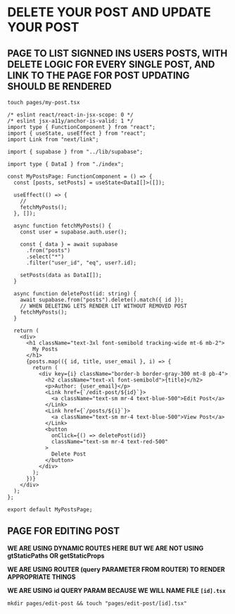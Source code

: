 # DELETE YOUR POST AND UPDATE YOUR POST

## PAGE TO LIST SIGNNED INS USERS POSTS, WITH DELETE LOGIC FOR EVERY SINGLE POST, AND LINK TO THE PAGE FOR POST UPDATING SHOULD BE RENDERED

```
touch pages/my-post.tsx
```

```tsx
/* eslint react/react-in-jsx-scope: 0 */
/* eslint jsx-a11y/anchor-is-valid: 1 */
import type { FunctionComponent } from "react";
import { useState, useEffect } from "react";
import Link from "next/link";

import { supabase } from "../lib/supabase";

import type { DataI } from "./index";

const MyPostsPage: FunctionComponent = () => {
  const [posts, setPosts] = useState<DataI[]>([]);

  useEffect(() => {
    //
    fetchMyPosts();
  }, []);

  async function fetchMyPosts() {
    const user = supabase.auth.user();

    const { data } = await supabase
      .from("posts")
      .select("*")
      .filter("user_id", "eq", user?.id);

    setPosts(data as DataI[]);
  }

  async function deletePost(id: string) {
    await supabase.from("posts").delete().match({ id });
    // WHEN DELETING LETS RENDER LIT WITHOUT REMOVED POST
    fetchMyPosts();
  }

  return (
    <div>
      <h1 className="text-3xl font-semibold tracking-wide mt-6 mb-2">
        My Posts
      </h1>
      {posts.map(({ id, title, user_email }, i) => {
        return (
          <div key={i} className="border-b border-gray-300 mt-8 pb-4">
            <h2 className="text-xl font-semibold">{title}</h2>
            <p>Author: {user_email}</p>
            <Link href={`/edit-post/${id}`}>
              <a className="text-sm mr-4 text-blue-500">Edit Post</a>
            </Link>
            <Link href={`/posts/${i}`}>
              <a className="text-sm mr-4 text-blue-500">View Post</a>
            </Link>
            <button
              onClick={() => deletePost(id)}
              className="text-sm mr-4 text-red-500"
            >
              Delete Post
            </button>
          </div>
        );
      })}
    </div>
  );
};

export default MyPostsPage;

```

## PAGE FOR EDITING POST

**WE ARE USING DYNAMIC ROUTES HERE BUT WE ARE NOT USING gtStaticPaths OR getStaticProps**

**WE ARE USING ROUTER (query PARAMETER FROM ROUTER) TO RENDER APPROPRIATE THINGS**

**WE ARE USING id QUERY PARAM BECAUSE WE WILL NAME FILE `[id].tsx`**

```
mkdir pages/edit-post && touch "pages/edit-post/[id].tsx"
```

```tsx

```